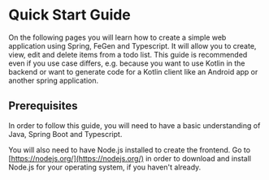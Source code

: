 # Quick Start Guide

On the following pages you will learn how to create a simple web application using Spring, FeGen and Typescript.
It will allow you to create, view, edit and delete items from a todo list.
This guide is recommended even if you use case differs, e.g. because you want to use Kotlin in the backend or want to generate code for a Kotlin client like an Android app or another spring application.

## Prerequisites

In order to follow this guide, you will need to have a basic understanding of Java, Spring Boot and Typescript.

You will also need to have Node.js installed to create the frontend.
Go to [https://nodejs.org/](https://nodejs.org/) in order to download and install Node.js for your operating system, if you haven't already.
